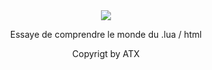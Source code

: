 <div align="center">
  <a href="https://discord.gg/AMwncqP2">
<img align="center" src="https://github-readme-stats.vercel.app/api?username=yhoudev&show_icons=true&hide=contribs,prs&cache_seconds=86400&theme=default">
  </a>
</div>


<body>
</p> 
<div align="center"> Essaye de comprendre le monde du .lua / html</div>
</p>
<div align="center"> Copyrigt by ATX</h2>
